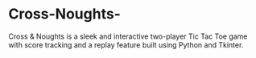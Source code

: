 # Cross-Noughts-
Cross &amp; Noughts is a sleek and interactive two-player Tic Tac Toe game with score tracking and a replay feature built using Python and Tkinter.
